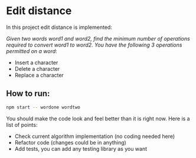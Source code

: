 # Edit distance

In this project edit distance is implemented:

_Given two words word1 and word2, find the minimum number of operations required to convert word1 to word2.
You have the following 3 operations permitted on a word_:
- Insert a character
- Delete a character
- Replace a character

## How to run:
```bash
npm start -- wordone wordtwo
```

You should make the code look and feel better than it is right now.
Here is a list of points:
- Check current algorithm implementation (no coding needed here)
- Refactor code (changes could be in anything)
- Add tests, you can add any testing library as you want
